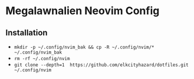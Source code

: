 
# Megalawnalien Neovim Config

## Installation

- `mkdir -p ~/.config/nvim_bak && cp -R ~/.config/nvim/* ~/.config/nvim_bak`
- `rm -rf ~/.config/nvim`
- `git clone --depth=1  https://github.com/elkcityhazard/dotfiles.git ~/.config/nvim`


